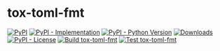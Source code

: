 # tox-toml-fmt

[![PyPI](https://img.shields.io/pypi/v/tox-toml-fmt?style=flat-square)](https://pypi.org/project/tox-toml-fmt)
[![PyPI - Implementation](https://img.shields.io/pypi/implementation/tox-toml-fmt?style=flat-square)](https://pypi.org/project/tox-toml-fmt)
[![PyPI - Python Version](https://img.shields.io/pypi/pyversions/tox-toml-fmt?style=flat-square)](https://pypi.org/project/tox-toml-fmt)
[![Downloads](https://static.pepy.tech/badge/tox-toml-fmt/month)](https://pepy.tech/project/tox-toml-fmt)
[![PyPI - License](https://img.shields.io/pypi/l/tox-toml-fmt?style=flat-square)](https://opensource.org/licenses/MIT)
[![Build tox-toml-fmt](https://github.com/tox-dev/toml-fmt/actions/workflows/tox_toml_fmt_build.yaml/badge.svg)](https://github.com/tox-dev/toml-fmt/actions/workflows/tox_toml_fmt_build.yaml)
[![Test tox-toml-fmt](https://github.com/tox-dev/toml-fmt/actions/workflows/tox_toml_fmt_test.yaml/badge.svg)](https://github.com/tox-dev/toml-fmt/actions/workflows/tox_toml_fmt_test.yaml)
